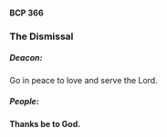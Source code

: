 #### BCP 366
### The Dismissal
##### Deacon:
Go in peace to love and serve the Lord.

##### **People:**
**Thanks be to God.**

